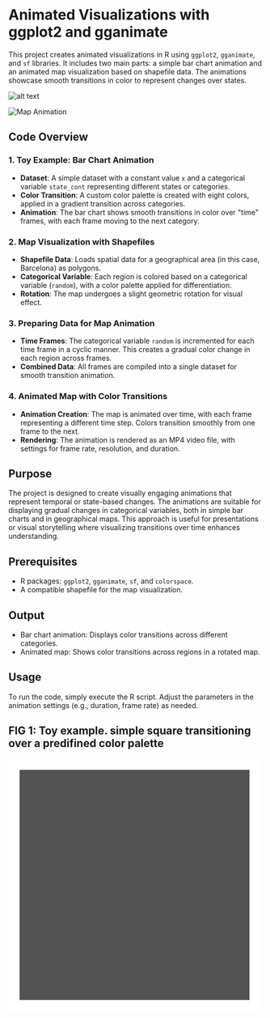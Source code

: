 # Animated Visualizations with ggplot2 and gganimate

This project creates animated visualizations in R using `ggplot2`, `gganimate`, and `sf` libraries. It includes two main parts: a simple bar chart animation and an animated map visualization based on shapefile data. The animations showcase smooth transitions in color to represent changes over states.

![alt text](https://github.com/JuanGaleano/gganimate_map_colors/blob/main/map.gif) 

<img src="https://github.com/JuanGaleano/gganimate_map_colors/blob/main/map.gif" alt="Map Animation" width="500" height="300"/>

## Code Overview

### 1. Toy Example: Bar Chart Animation
   - **Dataset**: A simple dataset with a constant value `x` and a categorical variable `state_cont` representing different states or categories.
   - **Color Transition**: A custom color palette is created with eight colors, applied in a gradient transition across categories.
   - **Animation**: The bar chart shows smooth transitions in color over "time" frames, with each frame moving to the next category.

### 2. Map Visualization with Shapefiles
   - **Shapefile Data**: Loads spatial data for a geographical area (in this case, Barcelona) as polygons.
   - **Categorical Variable**: Each region is colored based on a categorical variable (`random`), with a color palette applied for differentiation.
   - **Rotation**: The map undergoes a slight geometric rotation for visual effect.

### 3. Preparing Data for Map Animation
   - **Time Frames**: The categorical variable `random` is incremented for each time frame in a cyclic manner. This creates a gradual color change in each region across frames.
   - **Combined Data**: All frames are compiled into a single dataset for smooth transition animation.

### 4. Animated Map with Color Transitions
   - **Animation Creation**: The map is animated over time, with each frame representing a different time step. Colors transition smoothly from one frame to the next.
   - **Rendering**: The animation is rendered as an MP4 video file, with settings for frame rate, resolution, and duration.

## Purpose
The project is designed to create visually engaging animations that represent temporal or state-based changes. The animations are suitable for displaying gradual changes in categorical variables, both in simple bar charts and in geographical maps. This approach is useful for presentations or visual storytelling where visualizing transitions over time enhances understanding.

## Prerequisites
- R packages: `ggplot2`, `gganimate`, `sf`, and `colorspace`.
- A compatible shapefile for the map visualization.

## Output
- Bar chart animation: Displays color transitions across different categories.
- Animated map: Shows color transitions across regions in a rotated map.

## Usage
To run the code, simply execute the R script. Adjust the parameters in the animation settings (e.g., duration, frame rate) as needed.


## FIG 1: Toy example. simple square transitioning over a predifined color palette

![alt text](https://github.com/JuanGaleano/gganimate_map_colors/blob/main/toy_example.gif) 
